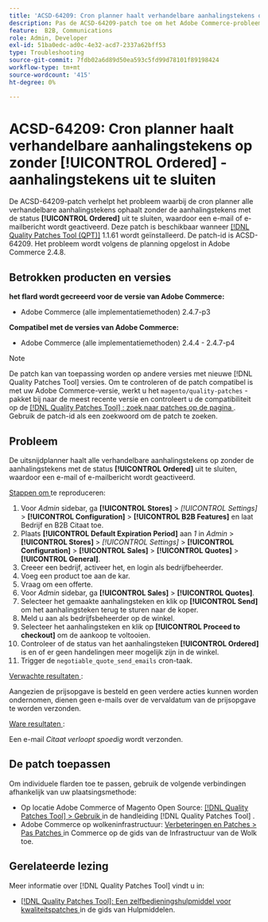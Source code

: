 ```yaml
---
title: 'ACSD-64209: Cron planner haalt verhandelbare aanhalingstekens op zonder [!UICONTROL Ordered] -aanhalingstekens uit te sluiten'
description: Pas de ACSD-64209-patch toe om het Adobe Commerce-probleem op te lossen waarbij de cron planner alle verhandelbare aanhalingstekens ophaalt zonder de aanhalingstekens met de status [!UICONTROL Ordered] uit te sluiten, waardoor een e-mail of e-mailbericht wordt geactiveerd.
feature:  B2B, Communications
role: Admin, Developer
exl-id: 51ba0edc-ad0c-4e32-acd7-2337a62bff53
type: Troubleshooting
source-git-commit: 7fdb02a6d89d50ea593c5fd99d78101f89198424
workflow-type: tm+mt
source-wordcount: '415'
ht-degree: 0%

---
```


# ACSD-64209: Cron planner haalt verhandelbare aanhalingstekens op zonder [!UICONTROL Ordered] -aanhalingstekens uit te sluiten

De ACSD-64209-patch verhelpt het probleem waarbij de cron planner alle verhandelbare aanhalingstekens ophaalt zonder de aanhalingstekens met de status **[!UICONTROL Ordered]** uit te sluiten, waardoor een e-mail of e-mailbericht wordt geactiveerd. Deze patch is beschikbaar wanneer [[!DNL Quality Patches Tool (QPT)]](/help/tools/quality-patches-tool/quality-patches-tool-to-self-serve-quality-patches.md) 1.1.61 wordt geïnstalleerd. De patch-id is ACSD-64209. Het probleem wordt volgens de planning opgelost in Adobe Commerce 2.4.8.

## Betrokken producten en versies

**het flard wordt gecreeerd voor de versie van Adobe Commerce:**

* Adobe Commerce (alle implementatiemethoden) 2.4.7-p3

**Compatibel met de versies van Adobe Commerce:**

* Adobe Commerce (alle implementatiemethoden) 2.4.4 - 2.4.7-p4

>[!NOTE]
>
>De patch kan van toepassing worden op andere versies met nieuwe [!DNL Quality Patches Tool] versies. Om te controleren of de patch compatibel is met uw Adobe Commerce-versie, werkt u het `magento/quality-patches` -pakket bij naar de meest recente versie en controleert u de compatibiliteit op de [[!DNL Quality Patches Tool] : zoek naar patches op de pagina ](https://experienceleague.adobe.com/tools/commerce-quality-patches/index.html?lang=nl-NL) . Gebruik de patch-id als een zoekwoord om de patch te zoeken.

## Probleem

De uitsnijdplanner haalt alle verhandelbare aanhalingstekens op zonder de aanhalingstekens met de status **[!UICONTROL Ordered]** uit te sluiten, waardoor een e-mail of e-mailbericht wordt geactiveerd.

<u> Stappen om </u> te reproduceren:


1. Voor *Admin* sidebar, ga **[!UICONTROL Stores]** > *[!UICONTROL Settings]* > **[!UICONTROL Configuration]** > **[!UICONTROL B2B Features]** en laat Bedrijf en B2B Citaat toe.
1. Plaats **[!UICONTROL Default Expiration Period]** aan *1* in *Admin* > **[!UICONTROL Stores]** > *[!UICONTROL Settings]* > **[!UICONTROL Configuration]** > **[!UICONTROL Sales]** > **[!UICONTROL Quotes]** > **[!UICONTROL General]**.
1. Creeer een bedrijf, activeer het, en login als bedrijfbeheerder.
1. Voeg een product toe aan de kar.
1. Vraag om een offerte.
1. Voor *Admin* sidebar, ga **[!UICONTROL Sales]** > **[!UICONTROL Quotes]**.
1. Selecteer het gemaakte aanhalingsteken en klik op **[!UICONTROL Send]** om het aanhalingsteken terug te sturen naar de koper.
1. Meld u aan als bedrijfsbeheerder op de winkel.
1. Selecteer het aanhalingsteken en klik op **[!UICONTROL Proceed to checkout]** om de aankoop te voltooien.
1. Controleer of de status van het aanhalingsteken **[!UICONTROL Ordered]** is en of er geen handelingen meer mogelijk zijn in de winkel.
1. Trigger de `negotiable_quote_send_emails` cron-taak.


<u> Verwachte resultaten </u>:

Aangezien de prijsopgave is besteld en geen verdere acties kunnen worden ondernomen, dienen geen e-mails over de vervaldatum van de prijsopgave te worden verzonden.

<u> Ware resultaten </u>:

Een e-mail *Citaat verloopt spoedig* wordt verzonden.

## De patch toepassen

Om individuele flarden toe te passen, gebruik de volgende verbindingen afhankelijk van uw plaatsingsmethode:

* Op locatie Adobe Commerce of Magento Open Source: [[!DNL Quality Patches Tool] > Gebruik ](/help/tools/quality-patches-tool/usage.md) in de handleiding [!DNL Quality Patches Tool] .
* Adobe Commerce op wolkeninfrastructuur: [ Verbeteringen en Patches > Pas Patches ](https://experienceleague.adobe.com/docs/commerce-cloud-service/user-guide/develop/upgrade/apply-patches.html?lang=nl-NL) in Commerce op de gids van de Infrastructuur van de Wolk toe.

## Gerelateerde lezing

Meer informatie over [!DNL Quality Patches Tool] vindt u in:

* [[!DNL Quality Patches Tool]: Een zelfbedieningshulpmiddel voor kwaliteitspatches ](/help/tools/quality-patches-tool/quality-patches-tool-to-self-serve-quality-patches.md) in de gids van Hulpmiddelen.
